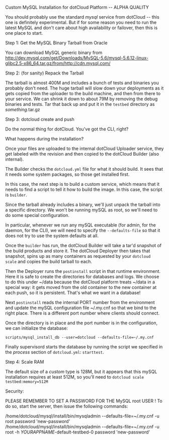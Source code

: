 Custom MySQL Installation for dotCloud Platform -- ALPHA QUALITY

You should probably use the standard *mysql* service from dotCloud --
this one is definitely experimental. But if for some reason you need
to run the latest MySQL and don't care about high availability or
failover, then this is one place to start.

Step 1: Get the MySQL Binary Tarball from Oracle

You can download MySQL generic binary from
http://dev.mysql.com/get/Downloads/MySQL-5.6/mysql-5.6.12-linux-glibc2.5-x86_64.tar.gz/from/http://cdn.mysql.com/

Step 2: (for sanity) Repack the Tarball

The tarball is almost 400M and includes a bunch of tests and binaries you
probably don't need. The huge tarball will slow down your deployments
as it gets copied from the uploader to the build machine, and then
from there to your service. We can shrink it down to about 79M by
removing the debug binaries and tests. Tar that back up and put it in
the ``testbed`` directory as *something*.tar.gz

Step 3: dotcloud create and push

Do the normal thing for dotCloud. You've got the CLI, right?

What happens during the installation?

Once your files are uploaded to the internal dotCloud Uploader
service, they get labeled with the revision and then copied to the
dotCloud Builder (also internal).

The Builder checks the ``dotcloud.yml`` file for what it should
build. It sees that it needs some system packages, so those get
installed first.

In this case, the next step is to build a custom service, which means
that it needs to find a script to tell it how to build the image. In
this case, the script is ``builder``.

Since the tarball already includes a binary, we'll just unpack the
tarball into a specific directory. We won't be running mySQL as root,
so we'll need to do some special configuration.

In particular, whenever we run any mySQL executable (for admin, for
the daemon, for the CLI), we will need to specify the
``--defaults-file`` so that it does not try to use the system defaults
at all.

Once the ``builder`` has run, the dotCloud Builder will take a tar'd
snapshot of the build products and store it. The dotCloud Deployer
then takes that snapshot, spins up as many containers as requested by
your `dotcloud scale` and copies the build tarball to each.

Then the Deployer runs the ``postinstall`` script in that runtime
environment. Here it is safe to create the directories for databases
and logs. We choose to do this under ~/data because the dotCloud
platform treats ~/data in a special way: it gets moved from the old
container to the new container at each push, so it is
persistent. That's what we want in a database! 

Next ``postinstall`` reads the internal PORT number from the
environment and update the mySQL configuration file ~/.my.cnf so that
we bind to the right place. There is a different port number where
clients should connect.

Once the directory is in place and the port number is in the
configuration, we can initialize the database:

    scripts/mysql_install_db --user=dotcloud --defaults-file=~/.my.cnf 

Finally supervisord starts the database by running the script we
specified in the *process* section of ``dotcloud.yml``: ``starttest``.

Step 4: Scale RAM

The default size of a *custom* type is 128M, but it appears that this
mySQL installation requires at least 512M, so you'll need to
``dotcloud scale testbed:memory=512M``

Security:

PLEASE REMEMBER TO SET A PASSWORD FOR THE MySQL root USER !
To do so, start the server, then issue the following commands:

  /home/dotcloud/mysql/install/bin/mysqladmin --defaults-file=~/.my.cnf -u root password 'new-password'
  /home/dotcloud/mysql/install/bin/mysqladmin --defaults-file=~/.my.cnf -u root -h *YOURAPPNAME*-default-testbed-0 password 'new-password'


